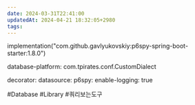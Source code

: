 ```yaml
---
date: 2024-03-31T22:41:00
updatedAt: 2024-04-21 18:32:05+2980
tags: 
---
```

implementation("com.github.gavlyukovskiy:p6spy-spring-boot-starter:1.8.0")

database-platform: com.tpirates.conf.CustomDialect

decorator:
  datasource:
    p6spy:
      enable-logging: true

#Database 
#Library 
#쿼리보는도구 